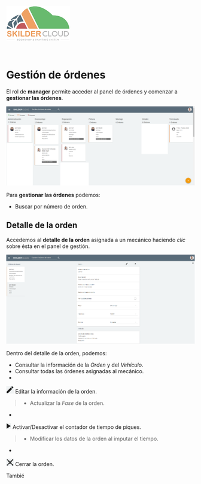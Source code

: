 

![](Images/LogoSilderCloud_mini.png)

</br>   
  
# Gestión de órdenes  
  
El rol de **manager** permite acceder al panel de órdenes y comenzar a **gestionar las órdenes**.  
  
![](Images/es-ES_SkilderCloud_OrdersManagement.png)    
  
Para **gestionar las órdenes** podemos:   
  
 - Buscar por número de orden.  
   
  
## Detalle de la orden    
  
Accedemos al **detalle de la orden** asignada a un mecánico haciendo _clic_ sobre ésta en el panel de gestión.   
  

![](Images/es-ES_SkilderCloud_OrderDetail.png)  
  
Dentro del detalle de la orden, podemos:  
  
 - Consultar la información de la _Orden_ y del _Vehículo_.    
 - Consultar todas las órdenes asignadas al mecánico.
 - 
![](Images/ic_edit.png)
Editar la información de la orden.     
> - Actualizar la _Fase_ de la orden.  
 
 - 
![](Images/ic_TimePicker.png) Activar/Desactivar el contador de tiempo de piques.  
> - Modificar los datos de la orden al imputar el tiempo.  
 - 
![](Images/ic_close.png) Cerrar la orden.



  


  
Tambié
 
  

